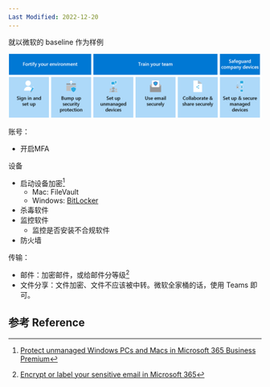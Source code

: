 ```yaml
---
Last Modified: 2022-12-20
---
```




就以微软的 baseline 作为样例

![](https://raw.githubusercontent.com/caliburn1994/caliburn1994.github.io/master/images/202212200717637.png)

账号：

- 开启MFA

设备

- 启动设备加密[^1]
  - Mac: FileVault
  - Windows: [BitLocker](https://support.microsoft.com/help/4028713/windows-10-turn-on-device-encryption)
- 杀毒软件
- 监控软件
  - 监控是否安装不合规软件
- 防火墙

传输：

- 邮件：加密邮件，或给邮件分等级[^2]
- 文件分享：文件加密、文件不应该被中转。微软全家桶的话，使用 Teams 即可。





## 参考 Reference

[^1]: [Protect unmanaged Windows PCs and Macs in Microsoft 365 Business Premium](https://learn.microsoft.com/en-us/microsoft-365/business-premium/m365bp-protect-pcs-macs?view=o365-worldwide&tabs=Mac)
[^2]: [Encrypt or label your sensitive email in Microsoft 365](https://learn.microsoft.com/en-us/microsoft-365/business-premium/send-encrypted-email?view=o365-worldwide)